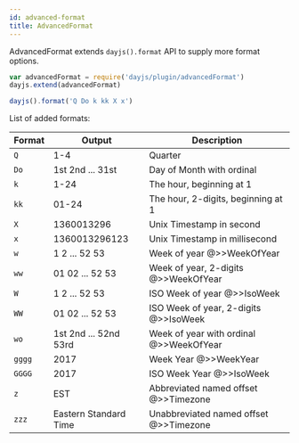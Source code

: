 ```yaml
---
id: advanced-format
title: AdvancedFormat
---
```

AdvancedFormat extends `dayjs().format` API to supply more format options.

```javascript
var advancedFormat = require('dayjs/plugin/advancedFormat')
dayjs.extend(advancedFormat)

dayjs().format('Q Do k kk X x')
```

List of added formats:

| Format | Output                | Description                                           |
| ------ | --------------------- | ----------------------------------------------------- |
| `Q`    | 1-4                   | Quarter                                               |
| `Do`   | 1st 2nd ... 31st      | Day of Month with ordinal                             |
| `k`    | 1-24                  | The hour, beginning at 1                              |
| `kk`   | 01-24                 | The hour, 2-digits, beginning at 1                    |
| `X`    | 1360013296            | Unix Timestamp in second                              |
| `x`    | 1360013296123         | Unix Timestamp in millisecond                         |
| `w`    | 1 2 ... 52 53         | Week of year @>>WeekOfYear                 |
| `ww`   | 01 02 ... 52 53       | Week of year, 2-digits @>>WeekOfYear       |
| `W`    | 1 2 ... 52 53         | ISO Week of year @>>IsoWeek     |
| `WW`   | 01 02 ... 52 53       | ISO Week of year, 2-digits @>>IsoWeek |
| `wo`   | 1st 2nd ... 52nd 53rd | Week of year with ordinal @>>WeekOfYear    |
| `gggg` | 2017                  | Week Year @>>WeekYear                      |
| `GGGG` | 2017                  | ISO Week Year @>>IsoWeek   |
| `z`    | EST                   | Abbreviated named offset @>>Timezone                   |
| `zzz`  | Eastern Standard Time | Unabbreviated named offset @>>Timezone                 |
